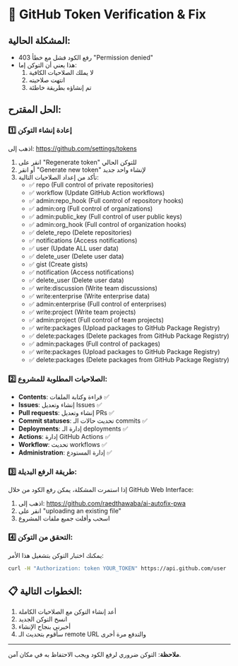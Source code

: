 # 🔐 GitHub Token Verification & Fix

## المشكلة الحالية:
- رفع الكود فشل مع خطأ 403 "Permission denied"
- هذا يعني أن التوكن إما:
  1. لا يملك الصلاحيات الكافية
  2. انتهت صلاحيته
  3. تم إنشاؤه بطريقة خاطئة

## الحل المقترح:

### 1️⃣ إعادة إنشاء التوكن
اذهب إلى: https://github.com/settings/tokens

1. انقر على "Regenerate token" للتوكن الحالي
2. أو انقر "Generate new token" لإنشاء واحد جديد
3. تأكد من إعداد الصلاحيات التالية:
   - ✅ repo (Full control of private repositories)
   - ✅ workflow (Update GitHub Action workflows)
   - ✅ admin:repo_hook (Full control of repository hooks)
   - ✅ admin:org (Full control of organizations)
   - ✅ admin:public_key (Full control of user public keys)
   - ✅ admin:org_hook (Full control of organization hooks)
   - ✅ delete_repo (Delete repositories)
   - ✅ notifications (Access notifications)
   - ✅ user (Update ALL user data)
   - ✅ delete_user (Delete user data)
   - ✅ gist (Create gists)
   - ✅ notification (Access notifications)
   - ✅ delete_user (Delete user data)
   - ✅ write:discussion (Write team discussions)
   - ✅ write:enterprise (Write enterprise data)
   - ✅ admin:enterprise (Full control of enterprises)
   - ✅ write:project (Write team projects)
   - ✅ admin:project (Full control of team projects)
   - ✅ write:packages (Upload packages to GitHub Package Registry)
   - ✅ delete:packages (Delete packages from GitHub Package Registry)
   - ✅ admin:packages (Full control of packages)
   - ✅ write:packages (Upload packages to GitHub Package Registry)
   - ✅ delete:packages (Delete packages from GitHub Package Registry)

### 2️⃣ الصلاحيات المطلوبة للمشروع:
- **Contents**: قراءة وكتابة الملفات ✅
- **Issues**: إنشاء وتعديل Issues ✅
- **Pull requests**: إنشاء وتعديل PRs ✅
- **Commit statuses**: تحديث حالات الـ commits ✅
- **Deployments**: إدارة الـ deployments ✅
- **Actions**: إدارة GitHub Actions ✅
- **Workflow**: تحديث workflows ✅
- **Administration**: إدارة المستودع ✅

### 3️⃣ طريقة الرفع البديلة:
إذا استمرت المشكلة، يمكن رفع الكود من خلال GitHub Web Interface:

1. اذهب إلى: https://github.com/raedthawaba/ai-autofix-pwa
2. انقر على "uploading an existing file" 
3. اسحب وأفلت جميع ملفات المشروع

### 4️⃣ التحقق من التوكن:
يمكنك اختبار التوكن بتشغيل هذا الأمر:
```bash
curl -H "Authorization: token YOUR_TOKEN" https://api.github.com/user
```

## 📋 الخطوات التالية:
1. أعد إنشاء التوكن مع الصلاحيات الكاملة
2. انسخ التوكن الجديد
3. أخبرني بنجاح الإنشاء
4. سأقوم بتحديث الـ remote URL والتدفع مرة أخرى

---

**ملاحظة**: التوكن ضروري لرفع الكود ويجب الاحتفاظ به في مكان آمن.